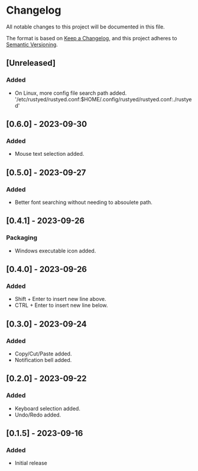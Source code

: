 # Changelog

All notable changes to this project will be documented in this file.

The format is based on [Keep a Changelog](https://keepachangelog.com/en/1.0.0/),
and this project adheres to [Semantic Versioning](https://semver.org/spec/v2.0.0.html).

## [Unreleased]

### Added
- On Linux, more config file search path added. '/etc/rustyed/rustyed.conf:$HOME/.config/rustyed/rustyed.conf:./rustyed'

## [0.6.0] - 2023-09-30

### Added
- Mouse text selection added.

## [0.5.0] - 2023-09-27

### Added
- Better font searching without needing to absoulete path.

## [0.4.1] - 2023-09-26

### Packaging
- Windows executable icon added.

## [0.4.0] - 2023-09-26

### Added
- Shift + Enter to insert new line above.
- CTRL + Enter to insert new line below.

## [0.3.0] - 2023-09-24

### Added
- Copy/Cut/Paste added.
- Notification bell added.

## [0.2.0] - 2023-09-22

### Added
- Keyboard selection added.
- Undo/Redo added.

## [0.1.5] - 2023-09-16

### Added
- Initial release